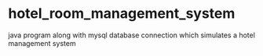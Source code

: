 # hotel_room_management_system
java program along with mysql database connection which simulates a hotel management system
